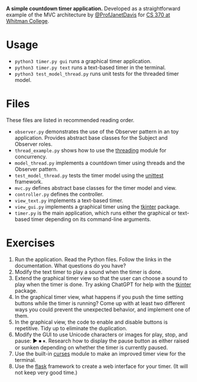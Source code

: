 **A simple countdown timer application.**
Developed as a straightforward example of the MVC architecture by [@ProfJanetDavis](https://github.com/ProfJanetDavis) for [CS 370 at Whitman College](https://github.com/whitmancs370).

# Usage
- `python3 timer.py gui` runs a graphical timer application.
- `python3 timer.py text` runs a text-based timer in the terminal.
- `python3 test_model_thread.py` runs unit tests for the threaded timer model.

# Files
These files are listed in recommended reading order.
- `observer.py` demonstrates the use of the Observer pattern in an toy application. Provides abstract base classes for the Subject and Observer roles.
- `thread_example.py` shows how to use the [threading](https://docs.python.org/3/library/threading.html) module for concurrency.
- `model_thread.py` implements a countdown timer using threads and the Observer pattern. 
- `test_model_thread.py` tests the timer model using the [unittest](https://docs.python.org/3/library/unittest.html) framework.
- `mvc.py` defines abstract base classes for the timer model and view.
- `controller.py` defines the controller.
- `view_text.py` implements a text-based timer.
- `view_gui.py` implements a graphical timer using the [tkinter](https://docs.python.org/3/library/tkinter.html) package.
- `timer.py` is the main application, which runs either the graphical or text-based timer depending on its command-line arguments.

# Exercises
1. Run the application. Read the Python files. Follow the links in the documentation. What questions do you have?
2. Modify the text timer to play a sound when the timer is done.
3. Extend the graphical timer view so that the user can choose a sound to play when the timer is done. Try asking ChatGPT for help with the [tkinter](https://docs.python.org/3/library/tkinter.html) package.
4. In the graphical timer view, what happens if you push the time setting buttons while the timer is running? Come up with at least two different ways you could prevent the unexpected behavior, and implement one of them. 
5. In the graphical view, the code to enable and disable buttons is repetitive. Tidy up to eliminate the duplication.
6. Modify the GUI to use Unicode characters or images for play, stop, and pause: ▶ ⏹ ⏸. Research how to display the pause button as either raised or sunken depending on whether the timer is currently paused.
7. Use the built-in [curses](https://docs.python.org/3/library/curses.html) module to make an improved timer view for the terminal.
8. Use the [flask](https://flask.palletsprojects.com/en/3.0.x/) framework to create a web interface for your timer. (It will not keep very good time.)

